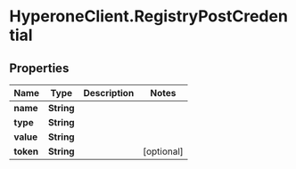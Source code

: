 # HyperoneClient.RegistryPostCredential

## Properties

Name | Type | Description | Notes
------------ | ------------- | ------------- | -------------
**name** | **String** |  | 
**type** | **String** |  | 
**value** | **String** |  | 
**token** | **String** |  | [optional] 


